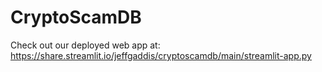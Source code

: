# CryptoScamDB


Check out our deployed web app at: 
https://share.streamlit.io/jeffgaddis/cryptoscamdb/main/streamlit-app.py
